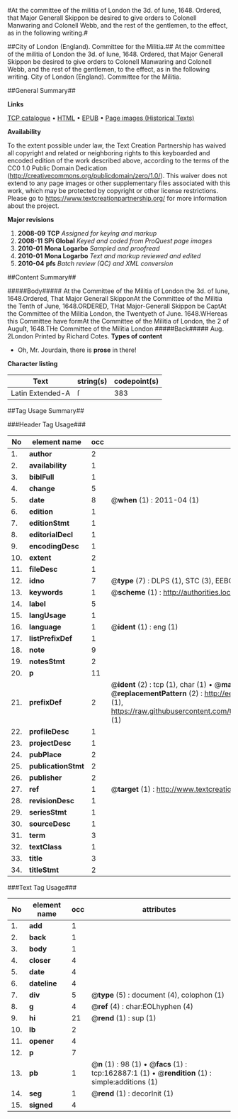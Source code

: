 #At the committee of the militia of London the 3d. of Iune, 1648. Ordered, that Major Generall Skippon be desired to give orders to Colonell Manwaring and Colonell Webb, and the rest of the gentlemen, to the effect, as in the following writing.#

##City of London (England). Committee for the Militia.##
At the committee of the militia of London the 3d. of Iune, 1648. Ordered, that Major Generall Skippon be desired to give orders to Colonell Manwaring and Colonell Webb, and the rest of the gentlemen, to the effect, as in the following writing.
City of London (England). Committee for the Militia.

##General Summary##

**Links**

[TCP catalogue](http://www.ota.ox.ac.uk/tcp/)  • 
[HTML](http://tei.it.ox.ac.uk/tcp/Texts-HTML/free/A75/A75762.html)  • 
[EPUB](http://tei.it.ox.ac.uk/tcp/Texts-EPUB/free/A75/A75762.epub) • 
[Page images (Historical Texts)](https://historicaltexts.jisc.ac.uk/eebo-99869746e)

**Availability**

To the extent possible under law, the Text Creation Partnership has waived all copyright and related or neighboring rights to this keyboarded and encoded edition of the work described above, according to the terms of the CC0 1.0 Public Domain Dedication (http://creativecommons.org/publicdomain/zero/1.0/). This waiver does not extend to any page images or other supplementary files associated with this work, which may be protected by copyright or other license restrictions. Please go to https://www.textcreationpartnership.org/ for more information about the project.

**Major revisions**

1. __2008-09__ __TCP__ *Assigned for keying and markup*
1. __2008-11__ __SPi Global__ *Keyed and coded from ProQuest page images*
1. __2010-01__ __Mona Logarbo__ *Sampled and proofread*
1. __2010-01__ __Mona Logarbo__ *Text and markup reviewed and edited*
1. __2010-04__ __pfs__ *Batch review (QC) and XML conversion*

##Content Summary##

#####Body#####
At the Committee of the Militia of London the 3d. of Iune, 1648.Ordered, That Major Generall SkipponAt the Committee of the Militia the Tenth of June, 1648.ORDERED,
THat Major-Generall Skippon be CaptAt the Committee of the Militia London, the Twentyeth of June. 1648.WHereas this Committee have formAt the Committee of the Militia of London, the 2 of Auguſt, 1648.THe Committee of the Militia London
#####Back#####
Aug. 2London Printed by Richard Cotes.
**Types of content**

  * Oh, Mr. Jourdain, there is **prose** in there!

**Character listing**


|Text|string(s)|codepoint(s)|
|---|---|---|
|Latin Extended-A|ſ|383|

##Tag Usage Summary##

###Header Tag Usage###

|No|element name|occ|attributes|
|---|---|---|---|
|1.|__author__|2||
|2.|__availability__|1||
|3.|__biblFull__|1||
|4.|__change__|5||
|5.|__date__|8| @__when__ (1) : 2011-04 (1)|
|6.|__edition__|1||
|7.|__editionStmt__|1||
|8.|__editorialDecl__|1||
|9.|__encodingDesc__|1||
|10.|__extent__|2||
|11.|__fileDesc__|1||
|12.|__idno__|7| @__type__ (7) : DLPS (1), STC (3), EEBO-CITATION (1), PROQUEST (1), VID (1)|
|13.|__keywords__|1| @__scheme__ (1) : http://authorities.loc.gov/ (1)|
|14.|__label__|5||
|15.|__langUsage__|1||
|16.|__language__|1| @__ident__ (1) : eng (1)|
|17.|__listPrefixDef__|1||
|18.|__note__|9||
|19.|__notesStmt__|2||
|20.|__p__|11||
|21.|__prefixDef__|2| @__ident__ (2) : tcp (1), char (1)  •  @__matchPattern__ (2) : ([0-9\-]+):([0-9IVX]+) (1), (.+) (1)  •  @__replacementPattern__ (2) : http://eebo.chadwyck.com/downloadtiff?vid=$1&page=$2 (1), https://raw.githubusercontent.com/textcreationpartnership/Texts/master/tcpchars.xml#$1 (1)|
|22.|__profileDesc__|1||
|23.|__projectDesc__|1||
|24.|__pubPlace__|2||
|25.|__publicationStmt__|2||
|26.|__publisher__|2||
|27.|__ref__|1| @__target__ (1) : http://www.textcreationpartnership.org/docs/. (1)|
|28.|__revisionDesc__|1||
|29.|__seriesStmt__|1||
|30.|__sourceDesc__|1||
|31.|__term__|3||
|32.|__textClass__|1||
|33.|__title__|3||
|34.|__titleStmt__|2||


###Text Tag Usage###

|No|element name|occ|attributes|
|---|---|---|---|
|1.|__add__|1||
|2.|__back__|1||
|3.|__body__|1||
|4.|__closer__|4||
|5.|__date__|4||
|6.|__dateline__|4||
|7.|__div__|5| @__type__ (5) : document (4), colophon (1)|
|8.|__g__|4| @__ref__ (4) : char:EOLhyphen (4)|
|9.|__hi__|21| @__rend__ (1) : sup (1)|
|10.|__lb__|2||
|11.|__opener__|4||
|12.|__p__|7||
|13.|__pb__|1| @__n__ (1) : 98 (1)  •  @__facs__ (1) : tcp:162887:1 (1)  •  @__rendition__ (1) : simple:additions (1)|
|14.|__seg__|1| @__rend__ (1) : decorInit (1)|
|15.|__signed__|4||
